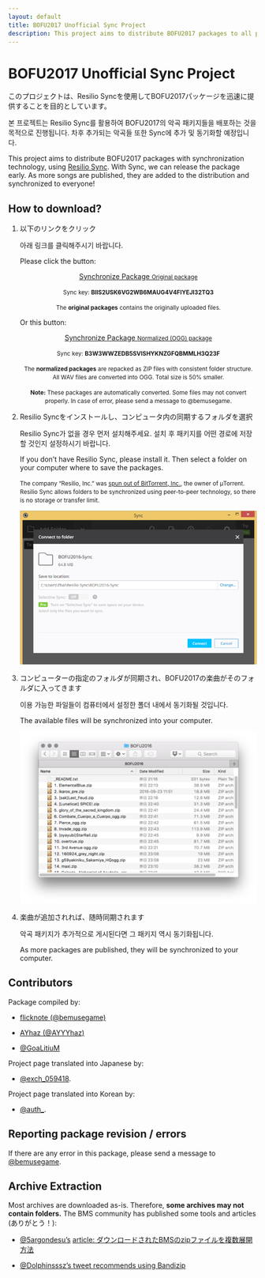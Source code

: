 ```yaml
---
layout: default
title: BOFU2017 Unofficial Sync Project
description: This project aims to distribute BOFU2017 packages to all players as they become available, using synchronization technology.
---
```


# BOFU2017 Unofficial Sync Project

このプロジェクトは、Resilio Syncを使用してBOFU2017パッケージを迅速に提供することを目的としています。

본 프로젝트는 Resilio Sync를 활용하여 BOFU2017의 악곡 패키지들을 배포하는 것을 목적으로 진행됩니다. 차후 추가되는 악곡들 또한 Sync에 추가 및 동기화할 예정입니다.

This project aims to distribute BOFU2017 packages with synchronization technology, using [Resilio Sync](https://getsync.com/individuals/).
With Sync, we can release the package early.
As more songs are published, they are added to the distribution and synchronized to everyone!



## How to download?

1. 以下のリンクをクリック

   아래 링크를 클릭해주시기 바랍니다.

   Please click the button:

   <p align="center"><a href="https://link.resilio.com/#f=BOFU2017&amp;t=1&amp;s=63CXW7NCWBLOJTN56QAWBIGCVFYRRBJL&amp;i=CEDJZY5VNWRVZRAISL6SDFVTTK5ZRAXCZ&amp;v=2.5" class="dl">Synchronize Package <small>Original package</small></a></p>

   <p align="center"><small>Sync key: <strong>BIIS2USK6VG2WB6MAUG4V4FIYEJI32TQ3</strong></small></p>

   <p align="center"><small>The <strong>original packages</strong> contains the originally uploaded files.</small></p>

   Or this button:

   <p align="center"><a href="https://link.resilio.com/#f=BOFU2017-normalized&amp;sz=0&amp;t=1&amp;s=RG5TQXBI6B7J2LCX2BYHISQRCO6ESHTS&amp;i=CIZCRJ62DPYSXUUBQ6NFWYMHEVH3OD6EV&amp;v=2.5" class="dl">Synchronize Package <small>Normalized (OGG) package</small></a></p>

   <p align="center"><small>Sync key: <strong>B3W3WWZEDB5SVISHYKNZGFQBMMLH3Q23F</strong></small></p>

   <p align="center"><small>The <strong>normalized packages</strong> are repacked as ZIP files with consistent folder structure. All WAV files are converted into OGG. Total size is 50% smaller.</small></p>

   <p align="center"><small><strong>Note:</strong> These packages are automatically converted. Some files may not convert properly. In case of error, please send a message to @bemusegame.</small></p>

2. Resilio Syncをインストールし、コンピュータ内の同期するフォルダを選択

   Resilio Sync가 없을 경우 먼저 설치해주세요. 설치 후 패키지를 어떤 경로에 저장할 것인지 설정하시기 바랍니다.

   If you don’t have Resilio Sync, please install it.
   Then select a folder on your computer where to save the packages.

   <small>The company “Resilio, Inc.” was [spun out of BitTorrent, Inc.](https://getsync.com/about/), the owner of μTorrent.
   Resilio Sync allows folders to be synchronized using peer-to-peer technology,
   so there is no storage or transfer limit.</small>

   ![Sync screenshot](sync.png)

3. コンピューターの指定のフォルダが同期され、BOFU2017の楽曲がそのフォルダに入ってきます

   이용 가능한 파일들이 컴퓨터에서 설정한 폴더 내에서 동기화될 것입니다.

   The available files will be synchronized into your computer.

   ![Sync screenshot](folder.png)

4. 楽曲が追加されれば、随時同期されます

   악곡 패키지가 추가적으로 게시된다면 그 패키지 역시 동기화됩니다.

   As more packages are published, they will be synchronized to your computer.



## Contributors

Package compiled by:

- [flicknote (@bemusegame)](https://twitter.com/bemusegame)

- [AYhaz (@AYYYhaz)](https://twitter.com/AYYYhaz)

- [@GoaLitiuM](https://twitter.com/GoaLitiuM)

Project page translated into Japanese by:

- [@exch_059418](https://twitter.com/exch_059418).

Project page translated into Korean by:

- [@auth_](https://twitter.com/auth_).


## Reporting package revision / errors

If there are any error in this package, please send a message to [@bemusegame](https://twitter.com/bemusegame).


## Archive Extraction

Most archives are downloaded as-is. Therefore, __some archives may not contain folders.__ The BMS community has published some tools and articles (ありがとう！):

- [@5argondesu’s](https://twitter.com/5argondesu/status/783980436003237888) [article: ダウンロードされたBMSのzipファイルを複数展開方法](http://qiita.com/5argon/items/cc7d7d9a652f57589674)

- [@Dolphinsssz’s tweet recommends using Bandizip](https://twitter.com/Dolphinsssz/status/783047901949952000)
